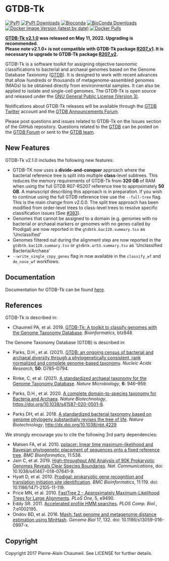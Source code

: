 # GTDB-Tk

[![PyPI](https://img.shields.io/pypi/v/gtdbtk.svg)](https://pypi.python.org/pypi/gtdbtk)
[![PyPI Downloads](https://pepy.tech/badge/gtdbtk)](https://pepy.tech/project/gtdbtk)
[![Bioconda](https://img.shields.io/conda/vn/bioconda/gtdbtk.svg?color=43b02a)](https://anaconda.org/bioconda/gtdbtk)
[![BioConda Downloads](https://img.shields.io/conda/dn/bioconda/gtdbtk.svg?style=flag&label=downloads&color=43b02a)](https://anaconda.org/bioconda/gtdbtk)
[![Docker Image Version (latest by date)](https://img.shields.io/docker/v/ecogenomic/gtdbtk?sort=date&color=299bec&label=docker)](https://hub.docker.com/r/ecogenomic/gtdbtk)
[![Docker Pulls](https://img.shields.io/docker/pulls/ecogenomic/gtdbtk?color=299bec&label=pulls)](https://hub.docker.com/r/ecogenomic/gtdbtk)

<b>[GTDB-Tk v2.1.0](https://ecogenomics.github.io/GTDBTk/announcements.html) was released on May 11, 2022. Upgrading is recommended.</b>  
<b> Please note v2.1.0+ is not compatible with GTDB-Tk package [R207_v1](https://data.gtdb.ecogenomic.org/releases/latest/auxillary_files/gtdbtk_data.tar.gz). It is necessary to upgrade to GTDB-Tk package [R207_v2](https://data.gtdb.ecogenomic.org/releases/latest/auxillary_files/gtdbtk_v2_data.tar.gz).</b>

GTDB-Tk is a software toolkit for assigning objective taxonomic classifications to bacterial and archaeal genomes based on the Genome Database Taxonomy ([GTDB](https://gtdb.ecogenomic.org/)). It is designed to work with recent advances that allow hundreds or thousands of metagenome-assembled genomes (MAGs) to be obtained directly from environmental samples. It can also be applied to isolate and single-cell genomes. The GTDB-Tk is open source and released under the [GNU General Public License (Version 3)](https://www.gnu.org/licenses/gpl-3.0.en.html).

Notifications about GTDB-Tk releases will be available through the [GTDB Twitter](https://twitter.com/ace_gtdb) account and the [GTDB Announcements Forum](https://forum.gtdb.ecogenomic.org/c/announcements/10).

Please post questions and issues related to GTDB-Tk on the Issues section of the GitHub repository. Questions related to the [GTDB](https://gtdb.ecogenomic.org/) can be posted on the [GTDB Forum](https://forum.gtdb.ecogenomic.org/) or sent to the [GTDB team](https://gtdb.ecogenomic.org/about).

## New Features

GTDB-Tk v2.1.0 includes the following new features:
- GTDB-TK now uses a **divide-and-conquer** approach where the bacterial reference tree is split into multiple **class**-level subtrees. This reduces the memory requirements of GTDB-Tk from **320 GB** of RAM when using the full GTDB R07-RS207 reference tree to approximately **50 GB**. A manuscript describing this approach is in preparation. If you wish to continue using the full GTDB reference tree use the `--full-tree` flag.  
This is the main change from v2.0.0. The split tree approach has been modified from order-level trees to class-level trees to resolve specific classification issues (See [#383](https://github.com/Ecogenomics/GTDBTk/issues/383)). 
- Genomes that cannot be assigned to a domain (e.g. genomes with no bacterial or archaeal markers or genomes with no genes called by Prodigal) are now reported in the `gtdbtk.bac120.summary.tsv` as 'Unclassified'
- Genomes filtered out during the alignment step are now reported in the `gtdbtk.bac120.summary.tsv` or `gtdbtk.ar53.summary.tsv` as 'Unclassified Bacteria/Archaea'
- `--write_single_copy_genes` flag in now available in the `classify_wf` and `de_novo_wf` workflows.


## Documentation
Documentation for GTDB-Tk can be found [here](https://ecogenomics.github.io/GTDBTk/).

## References

GTDB-Tk is described in:

* Chaumeil PA, et al. 2019. [GTDB-Tk: A toolkit to classify genomes with the Genome Taxonomy Database](https://academic.oup.com/bioinformatics/advance-article-abstract/doi/10.1093/bioinformatics/btz848/5626182). <i>Bioinformatics</i>, btz848.

The Genome Taxonomy Database (GTDB) is described in:

* Parks, D.H., et al. (2021). [GTDB: an ongoing census of bacterial and archaeal diversity through a phylogenetically consistent, rank normalized and complete genome-based taxonomy](https://academic.oup.com/nar/advance-article/doi/10.1093/nar/gkab776/6370255). <i>Nucleic Acids Research</i>, <b>50</b>: D785–D794.

* Rinke, C, et al. (2021). [A standardized archaeal taxonomy for the Genome Taxonomy Database](https://www.nature.com/articles/s41564-021-00918-8). <i>Nature Microbiology</i>, <b>6</b>: 946–959.

* Parks, D.H., et al. 2020. [A complete domain-to-species taxonomy for Bacteria and Archaea](https://rdcu.be/b3OI7). <i>Nature Biotechnology</i>, https://doi.org/10.1038/s41587-020-0501-8.

* Parks DH, et al. 2018. [A standardized bacterial taxonomy based on genome phylogeny substantially revises the tree of life](https://www.nature.com/articles/nbt.4229). <i>Nature Biotechnology</i>, http://dx.doi.org/10.1038/nbt.4229.
 

We strongly encourage you to cite the following 3rd party dependencies:

* Matsen FA, et al. 2010. [pplacer: linear time maximum-likelihood and Bayesian phylogenetic placement of sequences onto a fixed reference tree](https://www.ncbi.nlm.nih.gov/pubmed/21034504). <i>BMC Bioinformatics</i>, 11:538.
* Jain C, et al. 2019. [High-throughput ANI Analysis of 90K Prokaryotic Genomes Reveals Clear Species Boundaries](https://www.nature.com/articles/s41467-018-07641-9). <i>Nat. Communications</i>, doi: 10.1038/s41467-018-07641-9.
* Hyatt D, et al. 2010. [Prodigal: prokaryotic gene recognition and translation initiation site identification](https://www.ncbi.nlm.nih.gov/pubmed/20211023). <i>BMC Bioinformatics</i>, 11:119. doi: 10.1186/1471-2105-11-119.
* Price MN, et al. 2010. [FastTree 2 - Approximately Maximum-Likelihood Trees for Large Alignments](https://www.ncbi.nlm.nih.gov/pmc/articles/PMC2835736/). <i>PLoS One</i>, 5, e9490.
* Eddy SR. 2011. [Accelerated profile HMM searches](https://www.ncbi.nlm.nih.gov/pubmed/22039361). <i>PLOS Comp. Biol.</i>, 7:e1002195.
* Ondov BD, et al. 2016. [Mash: fast genome and metagenome distance estimation using MinHash](https://genomebiology.biomedcentral.com/articles/10.1186/s13059-016-0997-x). <i>Genome Biol</i> 17, 132. doi: 10.1186/s13059-016-0997-x.

## Copyright

Copyright 2017 Pierre-Alain Chaumeil. See LICENSE for further details.
